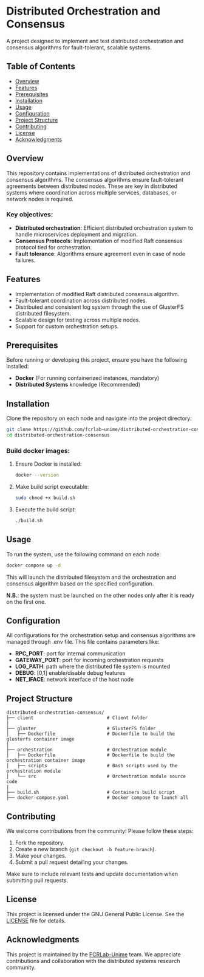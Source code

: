 
# Distributed Orchestration and Consensus

A project designed to implement and test distributed orchestration and consensus algorithms for fault-tolerant, scalable systems.

## Table of Contents

- [Overview](#overview)
- [Features](#features)
- [Prerequisites](#prerequisites)
- [Installation](#installation)
- [Usage](#usage)
- [Configuration](#configuration)
- [Project Structure](#project-structure)
- [Contributing](#contributing)
- [License](#license)
- [Acknowledgments](#acknowledgments)

## Overview

This repository contains implementations of distributed orchestration and consensus algorithms. The consensus algorithms ensure fault-tolerant agreements between distributed nodes. These are key in distributed systems where coordination across multiple services, databases, or network nodes is required.

### Key objectives:
- **Distributed orchestration**: Efficient distributed orchestration system to handle microservices deployment and migration.
- **Consensus Protocols**: Implementation of modified Raft consensus protocol tied for orchestration.
- **Fault tolerance**: Algorithms ensure agreement even in case of node failures.

## Features

- Implementation of modified Raft distributed consensus algorithm.
- Fault-tolerant coordination across distributed nodes.
- Distributed and consistent log system through the use of GlusterFS distributed filesystem.
- Scalable design for testing across multiple nodes.
- Support for custom orchestration setups.
  
## Prerequisites

Before running or developing this project, ensure you have the following installed:

- **Docker** (For running containerized instances, mandatory)
- **Distributed Systems** knowledge (Recommended)

## Installation

Clone the repository on each node and navigate into the project directory:

```bash
git clone https://github.com/fcrlab-unime/distributed-orchestration-consensus.git
cd distributed-orchestration-consensus
```

### Build docker images:

1. Ensure Docker is installed:
   ```bash
   docker --version
   ```

2. Make build script executable:
   ```bash
   sudo chmod +x build.sh
   ```

3. Execute the build script:
   ```bash
   ./build.sh
   ```
## Usage

To run the system, use the following command on each node:

```bash
docker compose up -d
```

This will launch the distributed filesystem and the orchestration and consensus algorithm based on the specified configuration.

**N.B.**: the system must be launched on the other nodes only after it is ready on the first one.

## Configuration

All configurations for the orchestration setup and consensus algorithms are managed through .env file. This file contains parameters like:

- **RPC_PORT**: port for internal communication
- **GATEWAY_PORT**: port for incoming orchestration requests
- **LOG_PATH**: path where the distributed file system is mounted
- **DEBUG**: [0,1] enable/disable debug features
- **NET_IFACE**: network interface of the host node

## Project Structure

```
distributed-orchestration-consensus/
├── client                           # Client folder
|
├── gluster                          # GlusterFS folder
│   ├── Dockerfile                   # Dockerfile to build the glusterfs container image
|
├── orchestration                    # Orchestration module
│   ├── Dockerfile                   # Dockerfile to build the orchestration container image
│   ├── scripts                      # Bash scripts used by the orchestration module
│   └── src                          # Orchestration module source code
|
├── build.sh                         # Containers build script
├── docker-compose.yaml              # Docker compose to launch all
```

## Contributing

We welcome contributions from the community! Please follow these steps:

1. Fork the repository.
2. Create a new branch (`git checkout -b feature-branch`).
3. Make your changes.
4. Submit a pull request detailing your changes.

Make sure to include relevant tests and update documentation when submitting pull requests.

## License

This project is licensed under the GNU General Public License. See the [LICENSE](LICENSE) file for details.

## Acknowledgments

This project is maintained by the [FCRLab-Unime](https://github.com/fcrlab-unime) team. We appreciate contributions and collaboration with the distributed systems research community.
